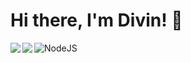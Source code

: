 # Hi there, I'm Divin! 👋

<img align="left" widh="47%" src="https://github-readme-stats.vercel.app/api?username=aimedivin&show_icons=true&theme=radical" />

<img align="left" widh="47%" src="https://github-readme-stats.vercel.app/api/top-langs/?username=aimedivin&layout=compact" />

<img alt="NodeJS" src="https://img.shields.io/badge/node.js-%2343853D.svg?style=for-the-badge&logo=node-dot-js&logoColor=white"/>
